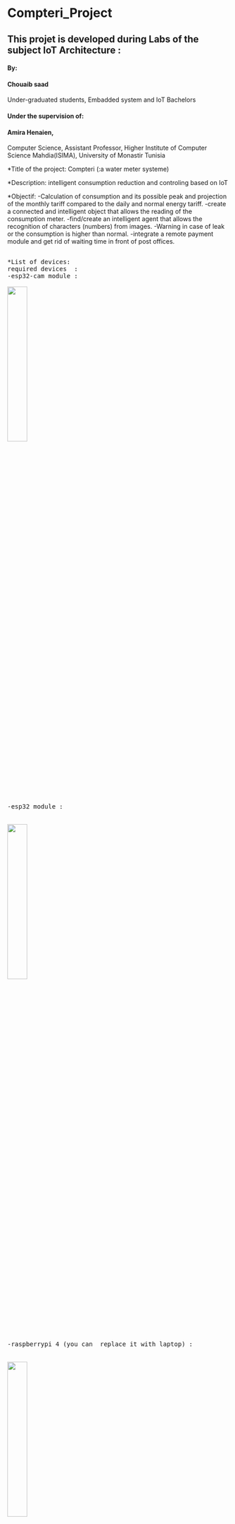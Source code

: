 # Compteri_Project

## This projet is developed during Labs of the subject IoT Architecture :

#### By:
#### Chouaib saad

Under-graduated students, 
Embadded system and IoT Bachelors 


#### Under the supervision of:
#### Amira Henaien, 
Computer Science, Assistant Professor,
Higher Institute of Computer Science Mahdia(ISIMA),
University of Monastir Tunisia


*Title of the project:
Compteri (:a water meter systeme)

*Description:
intelligent consumption reduction and controling based on IoT

*Objectif:
-Calculation of consumption and its possible peak and projection of the monthly tariff compared to the daily and normal energy tariff.
-create a connected and intelligent object that allows the reading of the consumption meter.
-find/create an intelligent agent that allows the recognition of characters (numbers) from images.
-Warning in case of leak or the consumption is higher than normal.
-integrate a remote payment module and get rid of waiting time in front of post offices.

<pre>

*List of devices:
required devices  :
-esp32-cam module : <br>
<img src="https://user-images.githubusercontent.com/106425884/209489181-06fce8cf-c6a2-43c4-96e8-3ebde009d16f.jpg" width="30%" height="30%">
-esp32 module : <br>  <br> 
<img src="![esp32](https://user-images.githubusercontent.com/106425884/209489196-016231f0-73d0-480d-b7e3-cb623f3e8a24.jpg)" width="30%" height="30%">
-raspberrypi 4 (you can  replace it with laptop) :  <br>  <br> 
<img src="https://user-images.githubusercontent.com/106425884/209489201-702fc9c4-ccac-484b-bc94-728e968df215.jpg" width="30%" height="30%">
for security system you need : (not necessarly)  <br>  <br> 
-PIR sensor : <br>  <br> 
<img src="https://user-images.githubusercontent.com/106425884/209489241-6426a0bc-49d7-4619-a44c-db60e4ac4a19.jpg" width=30%" height="30%"> <br> 
-jumper wires : <br>
<img src="https://user-images.githubusercontent.com/106425884/209489223-143ffd82-a10c-4d82-9035-2729156682b3.png" width="30%" height="30%"> <br> 
-Electronic Door Lock : <br>
<img src="https://user-images.githubusercontent.com/106425884/209489048-caf90bea-7eb2-4f76-8927-cdf57a904c61.jpg" width="30%" height="30%">





-First you need to download the zip file of the project which contains all the files and source codes we need.

### =>install the mobile app<=
-Download and install the mobile app : compteri app .

### =>install frimware on the esp32-cam<=
1)fixe the camera position with video streaming sketch .
2)install python from microsoft store .
3)instal the model frimware from github .
5)unzip the folder
5)copy the content of sdcard folder on a sdcard <=16GB and formatted with fat32
6)modify wlan.ini and enter username and password of your home wifi
7)connect the esp32-cam to your computer
8)insert the prepared sdcard (lust be equal or less than 16gb )

=>open command line or powershell and :
9)install the required python libraries and esp tools with:
sudo apt-get install python3-pip
sudo pip install esptool

10)navigate to the firmware folder and enter the following commands :

*Change to the directory of the loaded firmware! :
exemple :
cd C:\Users\chouaieb saad\Desktop\projet github\le module learning pour esp32-cam (pour le calcule de consommation)\firmware
*Connect the ESP32 via USB to the computer and run these lines of codes:
esptool.py.exe erase_flash
esptool.py.exe write_flash 0x01000 bootloader.bin 0x08000 partitions.bin 0x10000 firmware.bin
=> the installation should complete succesfully ! <br> <br> 

<img src="https://user-images.githubusercontent.com/106425884/209493973-3f1de797-60be-481d-93ff-db63131bd6a8.PNG" width="80%" height="80%"> <br> 

en cas d'erreurs : <br>
*[su_spoiler title=”You get an error message that the ESPtool would not be present?” initial_state=”collapse”] :
pip show -f esptool

### =>upload the security module on esp32<=
-the cose is located on "code module de securite esp32.ino" run and upload the code using arduino ide with micro-usb  cable .


### =>install the broaker<=
install the broaker on the raspberrypi 4 or on laptop  :
-download and install mosquitto client server on your systeme using the offical <a href="https://mosquitto.org/download/">site</a>
-start the server with the following commands (nb : change the ip address with yours!)
-open the command prompt and visit the mosquitto files location :
cd C:\Program Files\mosquitto
-and start the server with this command :
mosquitto -v -c test.conf
<br>
<img src="https://user-images.githubusercontent.com/106425884/209494218-40f85624-f4f8-4cb3-aa8f-dd152efe0c1c.PNG" width="80%" height="80%">

<br>

-you can subscribe to the server with (example of ip address) :
mosquitto_sub -h 192.168.0.4 -t compteur/coutMesuree -d

### =>setup & connections<=

1)"compteri" carton model: <br>
<img src="https://user-images.githubusercontent.com/106425884/209491827-d3394bc7-1f32-452d-b5f4-4c80700ba7eb.jpg" width="30%" height="30%"> <br> <br> 
<img src="https://user-images.githubusercontent.com/106425884/209491834-a95febcc-166d-4afb-bfd2-bc063bf20996.jpg" width="30%" height="30%"> <br> <br> 

2) for the best result and experience use 3D printer : <br> <br> 
<img src="https://user-images.githubusercontent.com/106425884/209492126-9c536493-1ad6-49ca-91e9-6a30c310729c.jpg" width="30%" height="30%"> <br> <br> 


-esp32-cam flash diagram : <br> 

-methode1 : <br> <br> 
<img src="https://user-images.githubusercontent.com/106425884/209492564-bc6d91ce-f0bc-441d-b5c2-cc620b95d539.png" width="30%" height="30%"> <br> <br> 
-methode2 : <br> <br> 
<img src="https://user-images.githubusercontent.com/106425884/209493542-79aa86db-877d-4be7-8b9b-225dc965c661.png" width="30%" height="30%"> <br> <br> 


esp32 + delonaide door lock module : <br> <br> 
<img src="https://user-images.githubusercontent.com/106425884/209493609-e3ca9d7c-c2be-4968-a684-f74563e424ce.jpg" width="30%" height="30%"> <br> <br> 


esp32 + PIR sensor diagram : <br> <br> 
<img src="https://user-images.githubusercontent.com/106425884/209493633-73fb1de8-95a0-4fa9-957b-46d89f792021.jpg" width="30%" height="30%"> <br> <br> 

<br>
                                                                                                                                          
### Congratulation your project is ready :) ! <br> 



**dashboard <br> <br> 
<img src="https://user-images.githubusercontent.com/106425884/209493813-6b28c5d2-ac5c-473d-9261-68c5ff9ce15d.jpg" width="80%" height="80%"> <br> <br> 



**mobile application :
                                                                                                                                          
<br>
                                                                                                                                          
       
https://user-images.githubusercontent.com/106425884/209493831-5853e501-bccb-4adf-a828-69d4fe39999a.mp4

</pre>
                      
                      
